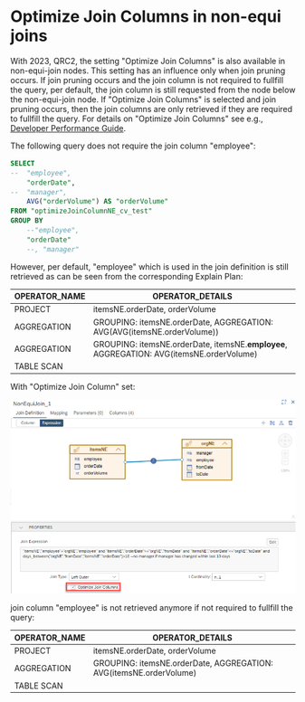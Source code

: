 # Optimize Join Columns in non-equi joins

With 2023, QRC2, the setting "Optimize Join Columns" is also available in non-equi-join nodes. This setting has an influence only when join pruning occurs. If join pruning occurs and the join column is not required to fullfill the query, per default, the join column is still requested from the node below the non-equi-join node. If "Optimize Join Columns" is selected and join pruning occurs, then the join columns are only retrieved if they are required to fullfill the query. For details on "Optimize Join Columns" see e.g., [Developer Performance Guide](https://help.sap.com/docs/HANA_CLOUD_DATABASE/4466fb5b5e3f4388a00b44aad5a4bffa/658f369c70d24ec692bfc5f4e4b5f97a.html).

The following query does not require the join column "employee":
```SQL
SELECT 
--	"employee",
	"orderDate",
--	"manager",
	AVG("orderVolume") AS "orderVolume"
FROM "optimizeJoinColumnNE_cv_test"
GROUP BY 
	--"employee", 
	"orderDate"
	--, "manager"
```

However, per default, "employee" which is used in the join definition is still retrieved as can be seen from the corresponding Explain Plan:

**OPERATOR\_NAME**|**OPERATOR\_DETAILS**|
-----|-----|
PROJECT|itemsNE.orderDate, orderVolume|
AGGREGATION|GROUPING: itemsNE.orderDate, AGGREGATION: AVG(AVG(itemsNE.orderVolume))|
AGGREGATION|GROUPING: itemsNE.orderDate, itemsNE.**employee**, AGGREGATION: AVG(itemsNE.orderVolume)|
TABLE SCAN| |


With "Optimize Join Column" set:

![optimize join columns](./screenshots/optimizeJoinColumns.png)

join column "employee" is not retrieved anymore if not required to fullfill the query:

**OPERATOR\_NAME**|**OPERATOR\_DETAILS**|
-----|-----|
PROJECT|itemsNE.orderDate, orderVolume|
AGGREGATION|GROUPING: itemsNE.orderDate, AGGREGATION: AVG(itemsNE.orderVolume)|
TABLE SCAN| |